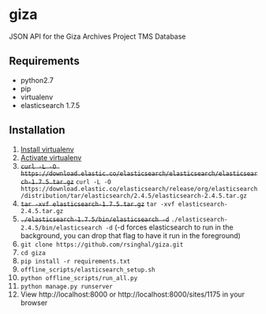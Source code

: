 # giza
JSON API for the Giza Archives Project TMS Database

## Requirements
* python2.7
* pip
* virtualenv
* elasticsearch 1.7.5

## Installation
1. [Install virtualenv](https://virtualenv.pypa.io/en/latest/installation.html)
2. [Activate virtualenv](https://virtualenv.pypa.io/en/latest/userguide.html)
3. ~~`curl -L -O https://download.elastic.co/elasticsearch/elasticsearch/elasticsearch-1.7.5.tar.gz`~~ `curl -L -O https://download.elastic.co/elasticsearch/release/org/elasticsearch/distribution/tar/elasticsearch/2.4.5/elasticsearch-2.4.5.tar.gz`
4. ~~`tar -xvf elasticsearch-1.7.5.tar.gz`~~ `tar -xvf elasticsearch-2.4.5.tar.gz`
5. ~~`./elasticsearch-1.7.5/bin/elasticsearch -d`~~ `./elasticsearch-2.4.5/bin/elasticsearch -d` (-d forces elasticsearch to run in the background, you can drop that flag to have it run in the foreground)
6. `git clone https://github.com/rsinghal/giza.git`
7. `cd giza`
8. `pip install -r requirements.txt`
9. `offline_scripts/elasticsearch_setup.sh`
10. `python offline_scripts/run_all.py`
11. `python manage.py runserver`
12. View http://localhost:8000 or http://localhost:8000/sites/1175 in your browser
